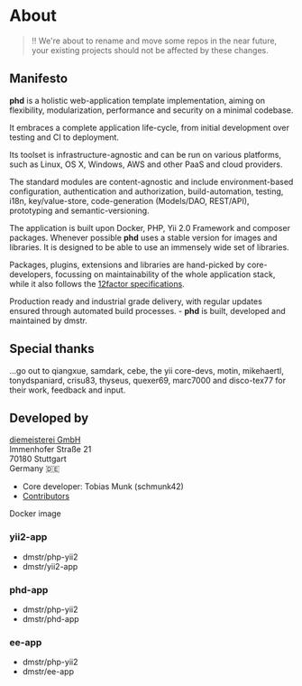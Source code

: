 About
=====

> :bangbang: We're about to rename and move some repos in the near future, your existing projects should not be affected by these changes.

## Manifesto

**phd** is a holistic web-application template implementation, aiming on flexibility, modularization, performance and security on a minimal codebase.

It embraces a complete application life-cycle, from initial development over testing and CI to deployment.

Its toolset is infrastructure-agnostic and can be run on various platforms, such as Linux, OS X, Windows, AWS and other PaaS and cloud providers.

The standard modules are content-agnostic and include environment-based configuration, authentication and authorization, build-automation, testing, i18n, key/value-store, code-generation (Models/DAO, REST/API), prototyping and semantic-versioning.

The application is built upon Docker, PHP, Yii 2.0 Framework and composer packages. Whenever possible **phd** uses a stable version for images and libraries. It is designed to be able to use an immensely wide set of libraries.

Packages, plugins, extensions and libraries are hand-picked by core-developers, focussing on maintainability of the whole application stack, while it also follows the [12factor specifications](http://12factor.net).


Production ready and industrial grade delivery, with regular updates ensured through automated build processes. - **phd** is built, developed and maintained by dmstr. 


Special thanks
--------------

...go out to qiangxue, samdark, cebe, the yii core-devs, motin, mikehaertl, tonydspaniard, crisu83, thyseus, quexer69, marc7000 and disco-tex77 for their work, feedback and input.


Developed by
------------

[diemeisterei GmbH](http://diemeisterei.de)  
Immenhofer Straße 21  
70180 Stuttgart  
Germany :de:

- Core developer: Tobias Munk (schmunk42)
- [Contributors](https://github.com/phundament/app/graphs/contributors)






Docker image

### yii2-app

- dmstr/php-yii2
- dmstr/yii2-app

### phd-app

- dmstr/php-yii2
- dmstr/phd-app


### ee-app

- dmstr/php-yii2
- dmstr/ee-app